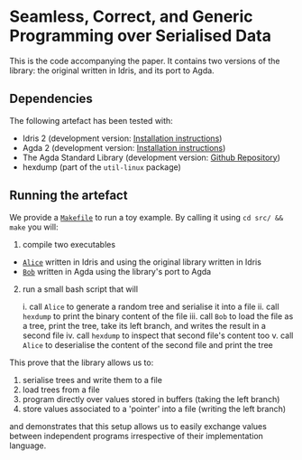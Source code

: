 # Seamless, Correct, and Generic Programming over Serialised Data

This is the code accompanying the paper. It contains two versions of
the library: the original written in Idris, and its port to Agda.

## Dependencies

The following artefact has been tested with:

- Idris 2 (development version: [Installation instructions](https://github.com/idris-lang/Idris2/blob/main/INSTALL.md#installing-from-source))
- Agda 2 (development version: [Installation instructions](https://agda.readthedocs.io/en/latest/getting-started/installation.html#installation-development-version))
- The Agda Standard Library (development version: [Github Repository](https://github.com/agda/agda-stdlib))
- hexdump (part of the `util-linux` package)

## Running the artefact

We provide a [`Makefile`](src/Makefile) to run a toy example.
By calling it using `cd src/ && make` you will:

1. compile two executables

  - [`Alice`](src/idris/Alice.idr) written in Idris and using the original library written in Idris
  - [`Bob`](src/agda/Bob.agda) written in Agda using the library's port to Agda

2. run a small bash script that will

   i.   call `Alice` to generate a random tree and serialise it into a file
   ii.  call `hexdump` to print the binary content of the file
   iii. call `Bob` to load the file as a tree, print the tree, take its left branch, and writes the result in a second file
   iv.  call `hexdump` to inspect that second file's content too
   v.   call `Alice` to deserialise the content of the second file and print the tree

This prove that the library allows us to:
1. serialise trees and write them to a file
2. load trees from a file
3. program directly over values stored in buffers (taking the left branch)
4. store values associated to a 'pointer' into a file (writing the left branch)

and demonstrates that this setup allows us to easily exchange values
between independent programs irrespective of their implementation
language.
